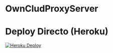 # OwnCludProxyServer

# Deploy Directo (Heroku)
[![Heroku Deploy](https://www.herokucdn.com/deploy/button.svg)](https://heroku.com/deploy?template=https://github.com/alcaldia05/Subidas_Canal)
